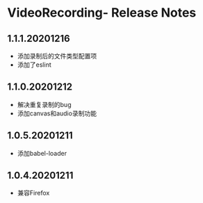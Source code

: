# VideoRecording- Release Notes

## 1.1.1.20201216
* 添加录制后的文件类型配置项
* 添加了eslint

## 1.1.0.20201212
* 解决重复录制的bug
* 添加canvas和audio录制功能

## 1.0.5.20201211
* 添加babel-loader

## 1.0.4.20201211
* 兼容Firefox